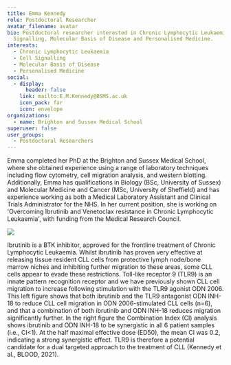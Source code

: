 ```yaml
---
title: Emma Kennedy
role: Postdoctoral Researcher
avatar_filename: avatar
bio: Postdoctoral researcher interested in Chronic Lymphocytic Leukaemia, Cell
  Signalling, Molecular Basis of Disease and Personalised Medicine.
interests:
  - Chronic Lymphocytic Leukaemia
  - Cell Signalling
  - Molecular Basis of Disease
  - Personalised Medicine
social:
  - display:
      header: false
    link: mailto:E.M.Kennedy@BSMS.ac.uk
    icon_pack: far
    icon: envelope
organizations:
  - name: Brighton and Sussex Medical School
superuser: false
user_groups:
  - Postdoctoral Researchers
---
```

Emma completed her PhD at the Brighton and Sussex Medical School, where she obtained experience using a range of laboratory techniques including flow cytometry, cell migration analysis, and western blotting. Additionally, Emma has qualifications in Biology (BSc, University of Sussex) and Molecular Medicine and Cancer (MSc, University of Sheffield) and has experience working as both a Medical Laboratory Assistant and Clinical Trials Administrator for the NHS. In her current position, she is working on 'Overcoming Ibrutinib and Venetoclax resistance in Chronic Lymphocytic Leukaemia', with funding from the Medical Research Council.

![](emmaImage.png)

Ibrutinib is a BTK inhibitor, approved for the frontline treatment of Chronic Lymphocytic Leukaemia. Whilst ibrutinib has proven very effective at releasing tissue resident CLL cells from protective lymph node/bone marrow niches and inhibiting further migration to these areas, some CLL cells appear to evade these restrictions. Toll-like receptor 9 (TLR9) is an innate pattern recognition receptor and we have previously shown CLL cell migration to increase following stimulation with the TLR9 agonist ODN 2006. This left figure shows that both ibrutinib and the TLR9 antagonist ODN INH-18 to reduce CLL cell migration in ODN 2006-stimulated CLL cells (n=6), and that a combination of both ibrutinib and ODN INH-18 reduces migration significantly further. In the right figure the Combination Index (CI) analysis shows ibrutinib and ODN INH-18 to be synergistic in all 6 patient samples (i.e., CI<1). At the half maximal effective dose (ED50), the mean CI was 0.2, indicating a strong synergistic effect. TLR9 is therefore a potential candidate for a dual targeted approach to the treatment of CLL (Kennedy et al., BLOOD, 2021).